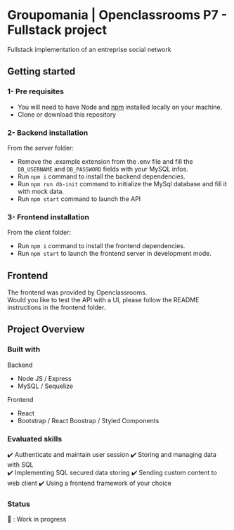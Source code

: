 # Groupomania | Openclassrooms P7 - Fullstack project

Fullstack implementation of an entreprise social network

## Getting started

### 1- Pre requisites

- You will need to have Node and [npm](https://docs.npmjs.com/downloading-and-installing-node-js-and-npm) installed locally on your machine.
- Clone or download this repository

### 2- Backend installation

From the _server_ folder:

- Remove the .example extension from the .env file and fill the `DB_USERNAME` and `DB_PASSWORD` fields with your MySQL infos.
- Run `npm i` command to install the backend dependencies.
- Run `npm run db-init` command to initialize the MySql database and fill it with mock data.
- Run `npm start` command to launch the API

### 3- Frontend installation

From the _client_ folder:

- Run `npm i` command to install the frontend dependencies.
- Run `npm start` to launch the frontend server in development mode.

## Frontend

The frontend was provided by Openclassrooms.  
Would you like to test the API with a UI, please follow the README instructions in the frontend folder.

## Project Overview

### Built with

Backend

- Node JS / Express
- MySQL / Sequelize

Frontend

- React
- Bootstrap / React Boostrap / Styled Components

### Evaluated skills

:heavy_check_mark: Authenticate and maintain user session
:heavy_check_mark: Storing and managing data with SQL  
:heavy_check_mark: Implementing SQL secured data storing
:heavy_check_mark: Sending custom content to web client
:heavy_check_mark: Using a frontend framework of your choice

### Status

:construction: : Work in progress
